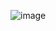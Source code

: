 

![image](https://github.com/haroldpa149/Dashboard_PBI/assets/76003094/99ec019b-025f-4bff-9d86-14e99b8d1730)

